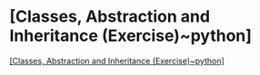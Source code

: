 # [Classes, Abstraction and Inheritance (Exercise)~python]
[[Classes, Abstraction and Inheritance (Exercise)~python]](https://aiwithcloud.com/2022/09/16/classes_abstraction_and_inheritance_exercisepython/)